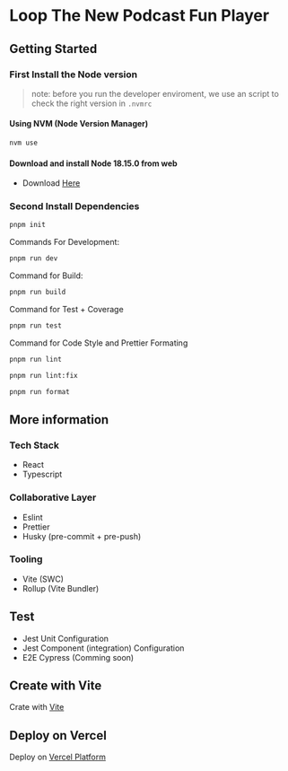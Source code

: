 # Loop The New Podcast Fun Player

## Getting Started

### First Install the Node version
>
> note: before you run the developer enviroment, we use an script to check the right version in `.nvmrc`
>
#### Using NVM (Node Version Manager)

```bash
nvm use
```

#### Download and install Node 18.15.0 from web

- Download [Here](https://nodejs.org/dist/v18.15.0/)

### Second Install Dependencies

```bash
pnpm init
```

Commands For Development:

```bash
pnpm run dev
```

Command for Build:

```bash
pnpm run build
```

Command for Test + Coverage

```bash
pnpm run test
```

Command for Code Style and Prettier Formating

```bash
pnpm run lint
```

```bash
pnpm run lint:fix
```

```bash
pnpm run format
```

## More information

### Tech Stack

- React
- Typescript

### Collaborative Layer

- Eslint
- Prettier
- Husky (pre-commit + pre-push)

### Tooling

- Vite (SWC)
- Rollup (Vite Bundler)

## Test

- Jest Unit Configuration
- Jest Component (integration) Configuration
- E2E Cypress (Comming soon)

## Create with Vite

Crate with [Vite](https://vitejs.dev/guide/)

## Deploy on Vercel

Deploy on [Vercel Platform](https://vercel.com/new?utm_medium=default-template&filter=next.js&utm_source=create-next-app&utm_campaign=create-next-app-readme)

